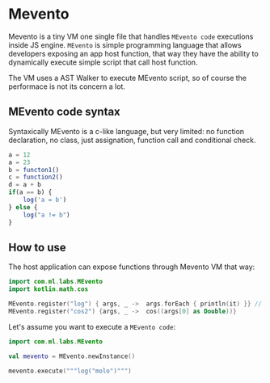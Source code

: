 # Mevento

Mevento is a tiny VM one single file that handles `MEvento code` executions inside JS engine. `MEvento` is simple programming language that allows developers exposing an app host function, that way they have the ability to dynamically execute simple script that call host function.

The VM uses a AST Walker to execute MEvento script, so of course the performace is not its concern a lot.

## MEvento code syntax
Syntaxically MEvento is a c-like language, but very limited: no function declaration, no class, just assignation, function call and conditional check.

```js
a = 12
a = 23
b = functon1()
c = function2()
d = a + b
if(a == b) {
    log('a = b')
} else {
    log("a != b")
}
```

## How to use
The host application can expose functions through Mevento VM that way:
```kotlin
import com.ml.labs.MEvento
import kotlin.math.cos

MEvento.register("log") { args, _ ->  args.forEach { println(it) }} // exposes console.log through MEvento as log function
MEvento.register("cos2") {args, _ ->  cos((args[0] as Double))}
```

Let's assume you want to execute a `MEvento code`:

```kotlin
import com.ml.labs.MEvento

val mevento = MEvento.newInstance()

mevento.execute("""log("molo")""")

```

